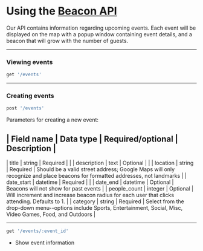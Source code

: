 # Using the [Beacon API](https://beacon-bea.herokuapp.com/events)

Our API contains information regarding upcoming events. Each event will be displayed on the map with a popup window containing event details, and a beacon that will grow with the number of guests.

---

### Viewing events

```ruby
get '/events'
```

---

### Creating events

```ruby
post '/events'
```

Parameters for creating a new event:

| Field name | Data type | Required/optional | Description |
------------------------------------------------------------
| title | string | Required |  |
| description | text | Optional |  |
| location | string | Required | Should be a valid street address; Google Maps will only recognize and place beacons for formatted addresses, not landmarks |
| date_start | datetime | Required |  |
| date_end | datetime | Optional | Beacons will not show for past events |
| people_count | integer | Optional | Will increment and increase beacon radius for each user that clicks attending. Defaults to 1. |
| category | string | Required | Select from the drop-down menu--options include Sports, Entertainment, Social, Misc, Video Games, Food, and Outdoors |

---

```ruby
get '/events/:event_id'
```

* Show event information


